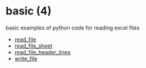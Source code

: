 # basic (4)
basic examples of python code for reading excel files

+ [read_file](read_file.ipynb)
+ [read_file_sheet](read_file_sheet.ipynb)
+ [read_file_header_lines](read_file_header_lines.ipynb)
+ [write_file](write_file.ipynb)
